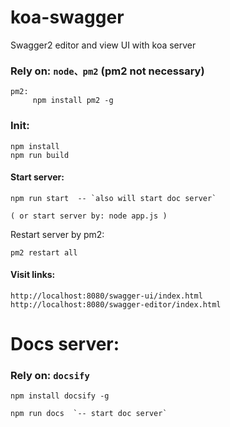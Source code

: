# koa-swagger
Swagger2 editor and view UI with koa server  

### Rely on: `node、pm2`  (pm2 not necessary)

    pm2:  
         npm install pm2 -g
  
### Init:  

    npm install  
    npm run build  

#### Start server:  

    npm run start  -- `also will start doc server`
  
    ( or start server by: node app.js )  

Restart server by pm2:  

    pm2 restart all  

#### Visit links:  

    http://localhost:8080/swagger-ui/index.html  
    http://localhost:8080/swagger-editor/index.html

# Docs server:
  
### Rely on: `docsify`
  
    npm install docsify -g
  
    npm run docs  `-- start doc server`
